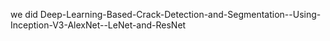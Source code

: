 we did Deep-Learning-Based-Crack-Detection-and-Segmentation--Using-Inception-V3-AlexNet--LeNet-and-ResNet

